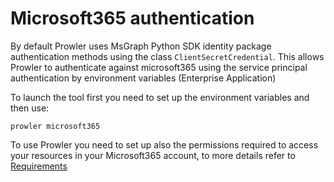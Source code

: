# Microsoft365 authentication

By default Prowler uses MsGraph Python SDK identity package authentication methods using the class `ClientSecretCredential`.
This allows Prowler to authenticate against microsoft365 using the service principal authentication by environment variables (Enterprise Application)

To launch the tool first you need to set up the environment variables and then use:

```console
prowler microsoft365
```

To use Prowler you need to set up also the permissions required to access your resources in your Microsoft365 account, to more details refer to [Requirements](../../getting-started/requirements.md)
